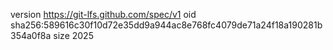 version https://git-lfs.github.com/spec/v1
oid sha256:589616c30f10d72e35dd9a944ac8e768fc4079de71a24f18a190281b354a0f8a
size 2025
